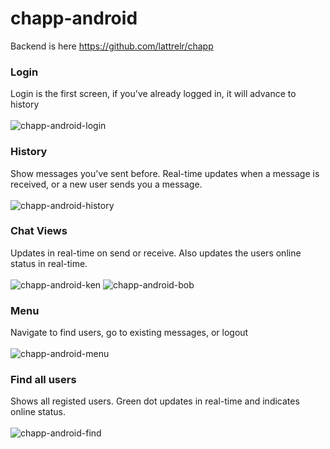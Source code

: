# chapp-android
Backend is here https://github.com/lattrelr/chapp<br/>
### Login
Login is the first screen, if you've already logged in, it will advance to history</br></br>
![chapp-android-login](https://github.com/user-attachments/assets/4a71c01b-2dfc-47f6-b3b3-dc135648cdc3)

### History
Show messages you've sent before.  Real-time updates when a message is received, or a new user sends you a message.</br></br>
![chapp-android-history](https://github.com/user-attachments/assets/cb9425c8-9ea6-450f-a9e5-d4b955848920)

### Chat Views
Updates in real-time on send or receive.  Also updates the users online status in real-time.</br></br>
![chapp-android-ken](https://github.com/user-attachments/assets/54eb2763-c887-4d46-9b0e-dccf49696eb3)
![chapp-android-bob](https://github.com/user-attachments/assets/ca1217ff-331d-411b-853a-94a0d5564fa4)

### Menu
Navigate to find users, go to existing messages, or logout</br></br>
![chapp-android-menu](https://github.com/user-attachments/assets/35930901-ba1a-4bcd-ac8c-9521c8d8d31a)

### Find all users
Shows all registed users.  Green dot updates in real-time and indicates online status.</br></br>
![chapp-android-find](https://github.com/user-attachments/assets/38adef60-27e0-4019-8a11-d7adb4b293d9)
